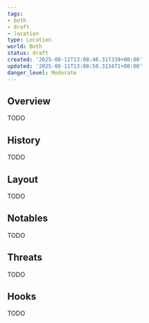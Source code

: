 ```yaml
---
tags:
- both
- draft
- location
type: Location
world: Both
status: draft
created: '2025-08-11T13:08:46.317339+00:00'
updated: '2025-08-11T13:08:50.313471+00:00'
danger_level: Moderate
---
```



## Overview

TODO
## History

TODO
## Layout

TODO
## Notables

TODO
## Threats

TODO
## Hooks

TODO
